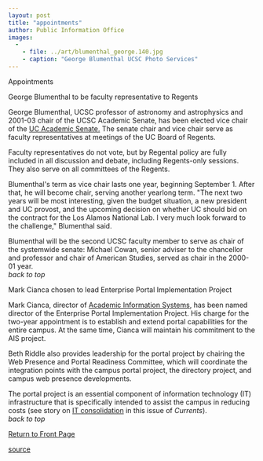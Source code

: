 ```yaml
---
layout: post
title: "appointments"
author: Public Information Office
images:
  -
    - file: ../art/blumenthal_george.140.jpg
    - caption: "George Blumenthal UCSC Photo Services"
---
```


Appointments

George Blumenthal to be faculty representative to Regents

George Blumenthal, UCSC professor of astronomy and astrophysics and 2001-03 chair of the UCSC Academic Senate, has been elected vice chair of the [UC Academic Senate.][1] The senate chair and vice chair serve as faculty representatives at meetings of the UC Board of Regents.  

Faculty representatives do not vote, but by Regental policy are fully included in all discussion and debate, including Regents-only sessions. They also serve on all committees of the Regents.  

Blumenthal's term as vice chair lasts one year, beginning September 1\. After that, he will become chair, serving another yearlong term. "The next two years will be most interesting, given the budget situation, a new president and UC provost, and the upcoming decision on whether UC should bid on the contract for the Los Alamos National Lab. I very much look forward to the challenge," Blumenthal said.  

Blumenthal will be the second UCSC faculty member to serve as chair of the systemwide senate: Michael Cowan, senior adviser to the chancellor and professor and chair of American Studies, served as chair in the 2000-01 year.  
_back to top_

Mark Cianca chosen to lead Enterprise Portal Implementation Project

Mark Cianca, director of [Academic Information Systems][2], has been named director of the Enterprise Portal Implementation Project. His charge for the two-year appointment is to establish and extend portal capabilities for the entire campus. At the same time, Cianca will maintain his commitment to the AIS project.  

Beth Riddle also provides leadership for the portal project by chairing the Web Presence and Portal Readiness Committee, which will coordinate the integration points with the campus portal project, the directory project, and campus web presence developments.   

The portal project is an essential component of information technology (IT) infrastructure that is specifically intended to assist the campus in reducing costs (see story on [IT consolidation][3] in this issue of _Currents_).  
_back to top_

  

[Return to Front Page][4]

[1]: http://www.universityofcalifornia.edu/senate/
[2]: http://ais.ucsc.edu/
[3]: transformation.html
[4]: http://currents.ucsc.edu/

[source](http://www1.ucsc.edu/currents/03-04/07-21/appointments.html "Permalink to appointments")
